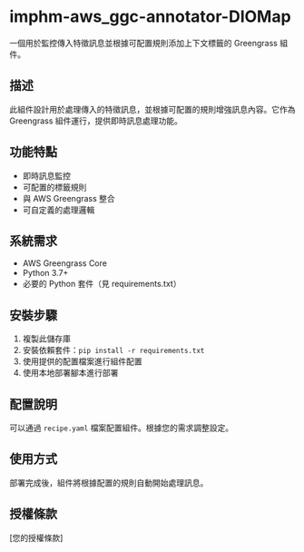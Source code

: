 # imphm-aws_ggc-annotator-DIOMap
一個用於監控傳入特徵訊息並根據可配置規則添加上下文標籤的 Greengrass 組件。

## 描述
此組件設計用於處理傳入的特徵訊息，並根據可配置的規則增強訊息內容。它作為 Greengrass 組件運行，提供即時訊息處理功能。

## 功能特點
- 即時訊息監控
- 可配置的標籤規則
- 與 AWS Greengrass 整合
- 可自定義的處理邏輯

## 系統需求
- AWS Greengrass Core
- Python 3.7+
- 必要的 Python 套件（見 requirements.txt）

## 安裝步驟
1. 複製此儲存庫
2. 安裝依賴套件：`pip install -r requirements.txt`
3. 使用提供的配置檔案進行組件配置
4. 使用本地部署腳本進行部署

## 配置說明
可以通過 `recipe.yaml` 檔案配置組件。根據您的需求調整設定。

## 使用方式
部署完成後，組件將根據配置的規則自動開始處理訊息。

## 授權條款
[您的授權條款] 